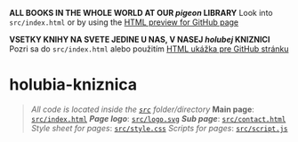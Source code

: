 **ALL BOOKS IN THE WHOLE WORLD AT OUR _pigeon_ LIBRARY**
Look into `src/index.html` or by using the [HTML preview for GitHub page](http://htmlpreview.github.io/?https://github.com/dlhosirokobystrozrake-holuby/holubia-kniznica/blob/main/src/index.html)

**VSETKY KNIHY NA SVETE JEDINE U NAS, V NASEJ _holubej_ KNIZNICI**  
Pozri sa do `src/index.html` alebo použitím [HTML ukážka pre GitHub stránku](http://htmlpreview.github.io/?https://github.com/dlhosirokobystrozrake-holuby/holubia-kniznica/blob/main/src/index.html)

# holubia-kniznica
> _All code is located inside the [`src`](https://github.com/dlhosirokobystrozrake-holuby/holubia-kniznica/tree/main/src) folder/directory_
**Main page**: [`src/index.html`](https://github.com/dlhosirokobystrozrake-holuby/holubia-kniznica/blob/main/src/index.html)
*__Page logo__*: [`src/logo.svg`](https://github.com/dlhosirokobystrozrake-holuby/holubia-kniznica/blob/main/src/logo.svg)
*__Sub page__*: [`src/contact.html`](https://github.com/dlhosirokobystrozrake-holuby/holubia-kniznica/blob/main/src/contact.html)
*Style sheet for pages*: [`src/style.css`](https://github.com/dlhosirokobystrozrake-holuby/holubia-kniznica/blob/main/src/style.css)
*Scripts for pages*: [`src/script.js`](https://github.com/dlhosirokobystrozrake-holuby/holubia-kniznica/blob/main/src/script.js)
